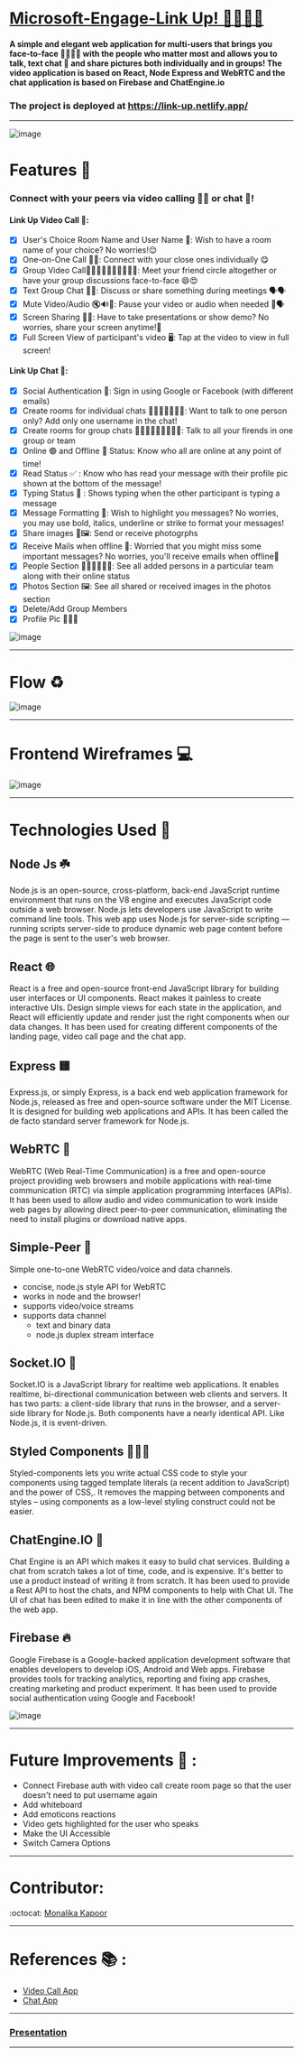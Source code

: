 # [Microsoft-Engage-Link Up! 🔗:people_holding_hands:]( https://link-up.netlify.app/  )
#### A simple and elegant web application for multi-users that brings you face-to-face 👩🏻🧑🏻 with the people who matter most and allows you to talk, text chat 💬 and share pictures both individually and in groups! The video application is based on React, Node Express and WebRTC and the chat application is based on Firebase and ChatEngine.io

### The project is deployed at https://link-up.netlify.app/
-----------------------------------------------------------------------------------------------------------------------------------------------------------------------
![image](https://user-images.githubusercontent.com/67543895/125393062-e204e980-e3c4-11eb-9ea9-db44aa74fa26.png)

# Features 🤩
### Connect with your peers via video calling 🤳🏻 or chat 💬!
#### Link Up Video Call 🎦:
- [x] User's Choice Room Name and User Name 🕺: Wish to have a room name of your choice? No worries!😌
- [x] One-on-One Call 👯‍♀: Connect with your close ones individually 😋
- [x] Group Video Call👱🏻‍♀️👱🏻‍♂️👨‍👨‍👧‍👧: Meet your friend circle altogether or have your group discussions face-to-face 😄😍
- [x] Text Group Chat 💬💬: Discuss or share something during meetings 🗣️🗣️
- [x] Mute Video/Audio 🔇🔊🎦: Pause your video or audio when needed 👀🗣️
- [x] Screen Sharing 👩‍💻: Have to take presentations or show demo? No worries, share your screen anytime!🤠
- [x] Full Screen View of participant's video 🖥️: Tap at the video to view in full screen! 

#### Link Up Chat 💬:
- [x] Social Authentication 🔐: Sign in using Google or Facebook (with different emails)
- [x] Create rooms for individual chats 👩🏻‍🦱💬💬🧑🏼: Want to talk to one person only? Add only one username in the chat!
- [x] Create rooms for group chats 👩🏻‍🦱💬👱🏻‍♀️💬🧑: Talk to all your firends in one group or team
- [x] Online 🟢 and Offline 🔴 Status: Know who all are online at any point of time!
- [x] Read Status ✅ : Know who has read your message with their profile pic shown at the bottom of the message!
- [x] Typing Status 📝 : Shows typing when the other participant is typing a message
- [x] Message Formatting 🎨: Wish to highlight you messages? No worries, you may use bold, italics, underline or strike to format your messages!
- [x] Share images 📸🖼️: Send or receive photogrphs
- [x] Receive Mails when offline 📧: Worried that you might miss some important messages? No worries, you'll receive emails when offline📩
- [x] People Section 🙎🏻‍♀️🙎🏻‍♂️:  See all added persons in a particular team along with their online status
- [x] Photos Section 🖼️: See all shared or received images in the photos section 
- [x] Delete/Add Group Members 
- [x] Profile Pic 🙎🏻‍♀️

![image](https://user-images.githubusercontent.com/67543895/125517094-10fbe971-3784-46b9-a514-ad8f69b5b77b.png)

---------------------------------------------------------------------------------------------------------------------------------

# Flow ♻️
![image](https://user-images.githubusercontent.com/67543895/125451818-cc1853d8-3cec-4293-9aed-38b51011d955.png)

---------------------------------------------------------------------------------------------------------------------------------
# Frontend Wireframes :computer:

![image](https://user-images.githubusercontent.com/67543895/125449394-bd757ac5-3765-43fe-bf89-ee97117b0c9c.png)

---------------------------------------------------------------------------------------------------------------------------------
# Technologies Used :file_folder:

## Node Js ☘️
Node.js is an open-source, cross-platform, back-end JavaScript runtime environment that runs on the V8 engine and executes JavaScript code outside a web browser. Node.js lets developers use JavaScript to write command line tools. This web app uses Node.js for server-side scripting — running scripts server-side to produce dynamic web page content before the page is sent to the user's web browser.
## React 🌐
React is a free and open-source front-end JavaScript library for building user interfaces or UI components. React makes it painless to create interactive UIs. Design simple views for each state in the application, and React will efficiently update and render just the right components when our data changes. It has been used for creating different components of the landing page, video call page and the chat app.
## Express 🟨
Express.js, or simply Express, is a back end web application framework for Node.js, released as free and open-source software under the MIT License. It is designed for building web applications and APIs. It has been called the de facto standard server framework for Node.js. 
## WebRTC 💭
WebRTC (Web Real-Time Communication) is a free and open-source project providing web browsers and mobile applications with real-time communication (RTC) via simple application programming interfaces (APIs). It has been used to allow audio and video communication to work inside web pages by allowing direct peer-to-peer communication, eliminating the need to install plugins or download native apps.
## Simple-Peer 👥
Simple one-to-one WebRTC video/voice and data channels.
 - concise, node.js style API for WebRTC
 - works in node and the browser!
 - supports video/voice streams
 - supports data channel
   - text and binary data
   - node.js duplex stream interface
## Socket.IO 📡
Socket.IO is a JavaScript library for realtime web applications. It enables realtime, bi-directional communication between web clients and servers. It has two parts: a client-side library that runs in the browser, and a server-side library for Node.js. Both components have a nearly identical API. Like Node.js, it is event-driven.
## Styled Components 💅🏻😎
Styled-components lets you write actual CSS code to style your components using tagged template literals (a recent addition to JavaScript) and the power of CSS,. It removes the mapping between components and styles – using components as a low-level styling construct could not be easier.
## ChatEngine.IO 💬
Chat Engine is an API which makes it easy to build chat services. Building a chat from scratch takes a lot of time, code, and is expensive. It's better to use a product instead of writing it from scratch. It has been used to provide a Rest API to host the chats, and NPM components to help with Chat UI. The UI of chat has been edited to make it in line with the other components of the web app.
## Firebase 🔥
Google Firebase is a Google-backed application development software that enables developers to develop iOS, Android and Web apps. Firebase provides tools for tracking analytics, reporting and fixing app crashes, creating marketing and product experiment. It has been used to provide social authentication using Google and Facebook!

![image](https://user-images.githubusercontent.com/67543895/125445874-af203c0b-2dc3-435a-9d44-5270aa5b8e84.png)

---------------------------------------------------------------------------------------------------------------------------------------------------------------------------

# Future Improvements :dart: :
- Connect Firebase auth with video call create room page so that the user doesn't need to put username again
- Add whiteboard
- Add emoticons reactions 
- Video gets highlighted for the user who speaks
- Make the UI Accessible
- Switch Camera Options

-----------------------------------------------------------------------------------------------------------------------------------------------------------------------

# Contributor:
:octocat: [Monalika Kapoor]( https://github.com/MonalikaKapoor )

-----------------------------------------------------------------------------------------------------------------------------------------------------------------------

# References :books: :
- [Video Call App](https://youtu.be/ZVznzY7EjuY)
- [Chat App](https://youtu.be/Bv9Js3QLOLY)

---------------------------------------------------------------------------------------------------------------------------------------------------------------------------

### [Presentation](https://drive.google.com/file/d/1Y1FJ0neyI1rW8gP8u2yb5WiNi3-BXoSW/view?usp=sharing)

---------------------------------------------------------------------------------------------------------------------------------------------------------------------------

